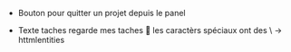 - Bouton pour quitter un projet depuis le panel



- Texte taches
regarde mes taches :grimacing:
les caractèrs spéciaux ont des \ -> httmlentities
